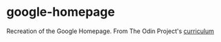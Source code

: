 # google-homepage
Recreation of the Google Homepage. From The Odin Project's [curriculum](http://www.theodinproject.com/courses/web-development-101/lessons/html-css)
